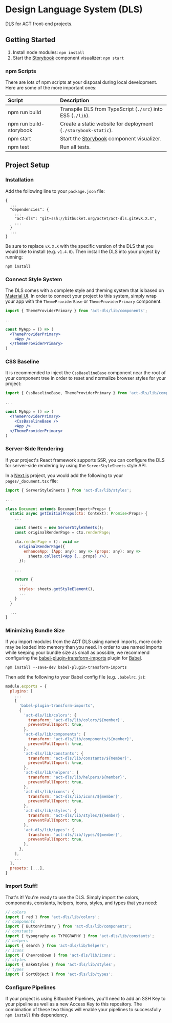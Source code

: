 # Design Language System (DLS)

DLS for ACT front-end projects.

## Getting Started

1. Install node modules: `npm install`
2. Start the [Storybook](https://storybook.js.org) component visualizer:
`npm start`

### npm Scripts

There are lots of npm scripts at your disposal during local development.
Here are some of the more important ones:

| Script                  | Description                                                           |
|:----------------------- |:--------------------------------------------------------------------- |
| npm run build           | Transpile DLS from TypeScript (`./src`) into ES5 (`./lib`).           |
| npm run build-storybook | Create a static website for deployment (`./storybook-static`).        |
| npm start               | Start the [Storybook](https://storybook.js.org) component visualizer. |
| npm test                | Run all tests.                                                        |

## Project Setup

### Installation

Add the following line to your `package.json` file:

```shell
{
  ...
  "dependencies": {
    ...
    "act-dls": "git+ssh://bitbucket.org/actet/act-dls.git#vX.X.X",
    ...
  }
  ...
}
```

Be sure to replace `vX.X.X` with the specific version of the DLS that you would
like to install (e.g. `v1.4.0`). Then install the DLS into your project by
running:

```shell
npm install
```

### Connect Style System

The DLS comes with a complete style and theming system that is based on
[Material UI](https://material-ui.com/). In order to connect your project to
this system, simply wrap your app with the `ThemeProviderBase` or
`ThemeProviderPrimary` component.

```jsx
import { ThemeProviderPrimary } from 'act-dls/lib/components';

...

const MyApp = () => (
  <ThemeProviderPrimary>
    <App />
  </ThemeProviderPrimary>
)
```

### CSS Baseline

It is recommended to inject the `CssBaselineBase` component near the root of
your component tree in order to reset and normalize browser styles for your
project:

```jsx
import { CssBaselineBase, ThemeProviderPrimary } from 'act-dls/lib/components';

...

const MyApp = () => (
  <ThemeProviderPrimary>
    <CssBaselineBase />
    <App />
  </ThemeProviderPrimary>
)
```

### Server-Side Rendering

If your project's React framework supports SSR, you can configure the DLS for
server-side rendering by using the `ServerStyleSheets` style API.

In a [Next.js](https://nextjs.org/) project, you would add the following to
your `pages/_document.tsx` file:

```jsx
import { ServerStyleSheets } from 'act-dls/lib/styles';

...

class Document extends DocumentImport<Props> {
  static async getInitialProps(ctx: Context): Promise<Props> {
    ...

    const sheets = new ServerStyleSheets();
    const originalRenderPage = ctx.renderPage;

    ctx.renderPage = (): void =>
      originalRenderPage({
        enhanceApp: (App: any): any => (props: any): any =>
          sheets.collect(<App {...props} />),
      });

    ...

    return {
      ...
      styles: sheets.getStyleElement(),
      ...
    }
  }

  ...
}
```

### Minimizing Bundle Size

If you import modules from the ACT DLS using named imports, more code may be
loaded into memory than you need. In order to use named imports while keeping
your bundle size as small as possible, we recommend configuring the
[babel-plugin-transform-imports](https://bitbucket.org/amctheatres/babel-transform-imports/src/master/)
plugin for [Babel](https://babeljs.io/).

```shell
npm install --save-dev babel-plugin-transform-imports
```

Then add the following to your Babel config file (e.g. `.babelrc.js`):

```js
module.exports = {
  plugins: [
    ...
    [
      'babel-plugin-transform-imports',
      {
        'act-dls/lib/colors': {
          transform: 'act-dls/lib/colors/${member}',
          preventFullImport: true,
        },
        'act-dls/lib/components': {
          transform: 'act-dls/lib/components/${member}',
          preventFullImport: true,
        },
        'act-dls/lib/constants': {
          transform: 'act-dls/lib/constants/${member}',
          preventFullImport: true,
        },
        'act-dls/lib/helpers': {
          transform: 'act-dls/lib/helpers/${member}',
          preventFullImport: true,
        },
        'act-dls/lib/icons': {
          transform: 'act-dls/lib/icons/${member}',
          preventFullImport: true,
        },
        'act-dls/lib/styles': {
          transform: 'act-dls/lib/styles/${member}',
          preventFullImport: true,
        },
        'act-dls/lib/types': {
          transform: 'act-dls/lib/types/${member}',
          preventFullImport: true,
        },
      },
    ],
    ...
  ],
  presets: [...],
}
```

### Import Stuff!

That's it! You're ready to use the DLS. Simply import the colors, components,
constants, helpers, icons, styles, and types that you need:

```jsx
// colors
import { red } from 'act-dls/lib/colors';
// components
import { ButtonPrimary } from 'act-dls/lib/components';
// constants
import { typography as TYPOGRAPHY } from 'act-dls/lib/constants';
// helpers
import { search } from 'act-dls/lib/helpers';
// icons
import { ChevronDown } from 'act-dls/lib/icons';
// styles
import { makeStyles } from 'act-dls/lib/styles';
// types
import { SortObject } from 'act-dls/lib/types';
```

### Configure Pipelines

If your project is using Bitbucket Pipelines, you'll need to add an SSH Key
to your pipeline as well as a new Access Key to this repository. The combination
of these two things will enable your pipelines to successfully `npm install`
this dependency.
